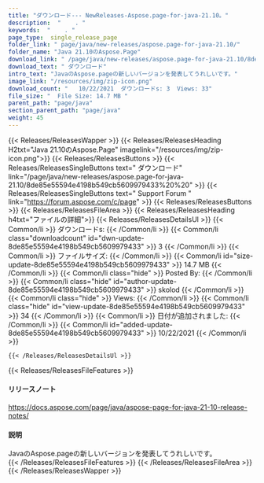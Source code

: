 ```yaml
---
title: "ダウンロード--- NewReleases-Aspose.page-for-java-21.10。" 
description:  "    . " 
keywords:  "    . " 
page_type:  single_release_page
folder_link: " page/java/new-releases/aspose.page-for-java-21.10/"
folder_name: "Java 21.10のAspose.Page"
download_link: " /page/java/new-releases/aspose.page-for-java-21.10/8de85e55594e4198b549cb5609979433"
download_text: " ダウンロード"
intro_text: "JavaのAspose.pageの新しいバージョンを発表してうれしいです。"
image_link: "/resources/img/zip-icon.png"
download_count: "   10/22/2021  ダウンロードs: 3  Views: 33"
file_size: "  File Size: 14.7 MB "
parent_path: "page/java"
section_parent_path: "page/java"
weight: 45
---
```


{{< Releases/ReleasesWapper >}}
  {{< Releases/ReleasesHeading H2txt="Java 21.10のAspose.Page" imagelink="/resources/img/zip-icon.png">}}
  {{< Releases/ReleasesButtons >}}
    {{< Releases/ReleasesSingleButtons text=" ダウンロード" link="/page/java/new-releases/aspose.page-for-java-21.10/8de85e55594e4198b549cb5609979433%20%20" >}}
    {{< Releases/ReleasesSingleButtons text=" Support Forum " link="https://forum.aspose.com/c/page" >}}
  {{< Releases/ReleasesButtons >}}
  {{< Releases/ReleasesFileArea >}}
    {{< Releases/ReleasesHeading h4txt="ファイルの詳細">}}
    {{< Releases/ReleasesDetailsUl >}}
            {{< Common/li  >}} ダウンロードs: {{< /Common/li >}} 
      {{< Common/li class="downloadcount" id="dwn-update-8de85e55594e4198b549cb5609979433" >}} 3 {{< /Common/li >}} 
      {{< Common/li  >}} ファイルサイズ: {{< /Common/li >}} 
      {{< Common/li id="size-update-8de85e55594e4198b549cb5609979433" >}} 14.7 MB {{< /Common/li >}} 
      {{< Common/li  class="hide" >}} Posted By: {{< /Common/li >}} 
      {{< Common/li class="hide" id="author-update-8de85e55594e4198b549cb5609979433" >}} skolod {{< /Common/li >}} 
      {{< Common/li class="hide"  >}} Views: {{< /Common/li >}} 
      {{< Common/li class="hide" id="view-update-8de85e55594e4198b549cb5609979433" >}} 34 {{< /Common/li >}} 
      {{< Common/li  >}} 日付が追加されました: {{< /Common/li >}} 
      {{< Common/li id="added-update-8de85e55594e4198b549cb5609979433" >}} 10/22/2021 {{< /Common/li >}} 

    {{< /Releases/ReleasesDetailsUl >}}

  {{< Releases/ReleasesFileFeatures >}}
      <h4>リリースノート</h4><div><a href="https://docs.aspose.com/page/java/aspose-page-for-java-21-10-release-notes/">https://docs.aspose.com/page/java/aspose-page-for-java-21-10-release-notes/</a></div><h4>説明</h4><div class="HTMLDescription">JavaのAspose.pageの新しいバージョンを発表してうれしいです。</div>
  {{< /Releases/ReleasesFileFeatures >}}
 {{< /Releases/ReleasesFileArea >}}
{{< /Releases/ReleasesWapper >}}


